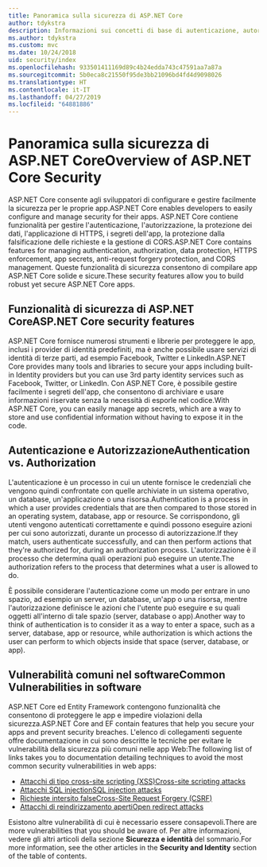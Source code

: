 ```yaml
---
title: Panoramica sulla sicurezza di ASP.NET Core
author: tdykstra
description: Informazioni sui concetti di base di autenticazione, autorizzazione e sicurezza in ASP.NET Core.
ms.author: tdykstra
ms.custom: mvc
ms.date: 10/24/2018
uid: security/index
ms.openlocfilehash: 933501411169d89c4b24edda743c47591aa7a87a
ms.sourcegitcommit: 5b0eca8c21550f95de3bb21096bd4fd4d9098026
ms.translationtype: HT
ms.contentlocale: it-IT
ms.lasthandoff: 04/27/2019
ms.locfileid: "64881886"
---
```

# <a name="overview-of-aspnet-core-security"></a><span data-ttu-id="66c21-103">Panoramica sulla sicurezza di ASP.NET Core</span><span class="sxs-lookup"><span data-stu-id="66c21-103">Overview of ASP.NET Core Security</span></span>

<span data-ttu-id="66c21-104">ASP.NET Core consente agli sviluppatori di configurare e gestire facilmente la sicurezza per le proprie app.</span><span class="sxs-lookup"><span data-stu-id="66c21-104">ASP.NET Core enables developers to easily configure and manage security for their apps.</span></span> <span data-ttu-id="66c21-105">ASP.NET Core contiene funzionalità per gestire l'autenticazione, l'autorizzazione, la protezione dei dati, l'applicazione di HTTPS, i segreti dell'app, la protezione dalla falsificazione delle richieste e la gestione di CORS.</span><span class="sxs-lookup"><span data-stu-id="66c21-105">ASP.NET Core contains features for managing authentication, authorization, data protection, HTTPS enforcement, app secrets, anti-request forgery protection, and CORS management.</span></span> <span data-ttu-id="66c21-106">Queste funzionalità di sicurezza consentono di compilare app ASP.NET Core solide e sicure.</span><span class="sxs-lookup"><span data-stu-id="66c21-106">These security features allow you to build robust yet secure ASP.NET Core apps.</span></span>

## <a name="aspnet-core-security-features"></a><span data-ttu-id="66c21-107">Funzionalità di sicurezza di ASP.NET Core</span><span class="sxs-lookup"><span data-stu-id="66c21-107">ASP.NET Core security features</span></span>

<span data-ttu-id="66c21-108">ASP.NET Core fornisce numerosi strumenti e librerie per proteggere le app, inclusi i provider di identità predefiniti, ma è anche possibile usare servizi di identità di terze parti, ad esempio Facebook, Twitter e LinkedIn.</span><span class="sxs-lookup"><span data-stu-id="66c21-108">ASP.NET Core provides many tools and libraries to secure your apps including built-in Identity providers but you can use 3rd party identity services such as Facebook, Twitter, or LinkedIn.</span></span> <span data-ttu-id="66c21-109">Con ASP.NET Core, è possibile gestire facilmente i segreti dell'app, che consentono di archiviare e usare informazioni riservate senza la necessità di esporle nel codice.</span><span class="sxs-lookup"><span data-stu-id="66c21-109">With ASP.NET Core, you can easily manage app secrets, which are a way to store and use confidential information without having to expose it in the code.</span></span>

## <a name="authentication-vs-authorization"></a><span data-ttu-id="66c21-110">Autenticazione e Autorizzazione</span><span class="sxs-lookup"><span data-stu-id="66c21-110">Authentication vs. Authorization</span></span>

<span data-ttu-id="66c21-111">L'autenticazione è un processo in cui un utente fornisce le credenziali che vengono quindi confrontate con quelle archiviate in un sistema operativo, un database, un'applicazione o una risorsa.</span><span class="sxs-lookup"><span data-stu-id="66c21-111">Authentication is a process in which a user provides credentials that are then compared to those stored in an operating system, database, app or resource.</span></span> <span data-ttu-id="66c21-112">Se corrispondono, gli utenti vengono autenticati correttamente e quindi possono eseguire azioni per cui sono autorizzati, durante un processo di autorizzazione.</span><span class="sxs-lookup"><span data-stu-id="66c21-112">If they match, users authenticate successfully, and can then perform actions that they're authorized for, during an authorization process.</span></span> <span data-ttu-id="66c21-113">L'autorizzazione è il processo che determina quali operazioni può eseguire un utente.</span><span class="sxs-lookup"><span data-stu-id="66c21-113">The authorization refers to the process that determines what a user is allowed to do.</span></span>

<span data-ttu-id="66c21-114">È possibile considerare l'autenticazione come un modo per entrare in uno spazio, ad esempio un server, un database, un'app o una risorsa, mentre l'autorizzazione definisce le azioni che l'utente può eseguire e su quali oggetti all'interno di tale spazio (server, database o app).</span><span class="sxs-lookup"><span data-stu-id="66c21-114">Another way to think of authentication is to consider it as a way to enter a space, such as a server, database, app or resource, while authorization is which actions the user can perform to which objects inside that space (server, database, or app).</span></span>

## <a name="common-vulnerabilities-in-software"></a><span data-ttu-id="66c21-115">Vulnerabilità comuni nel software</span><span class="sxs-lookup"><span data-stu-id="66c21-115">Common Vulnerabilities in software</span></span>

<span data-ttu-id="66c21-116">ASP.NET Core ed Entity Framework contengono funzionalità che consentono di proteggere le app e impedire violazioni della sicurezza.</span><span class="sxs-lookup"><span data-stu-id="66c21-116">ASP.NET Core and EF contain features that help you secure your apps and prevent security breaches.</span></span> <span data-ttu-id="66c21-117">L'elenco di collegamenti seguente offre documentazione in cui sono descritte le tecniche per evitare le vulnerabilità della sicurezza più comuni nelle app Web:</span><span class="sxs-lookup"><span data-stu-id="66c21-117">The following list of links takes you to documentation detailing techniques to avoid the most common security vulnerabilities in web apps:</span></span>

* [<span data-ttu-id="66c21-118">Attacchi di tipo cross-site scripting (XSS)</span><span class="sxs-lookup"><span data-stu-id="66c21-118">Cross-site scripting attacks</span></span>](xref:security/cross-site-scripting)
* [<span data-ttu-id="66c21-119">Attacchi SQL injection</span><span class="sxs-lookup"><span data-stu-id="66c21-119">SQL injection attacks</span></span>](/ef/core/querying/raw-sql)
* [<span data-ttu-id="66c21-120">Richieste intersito false</span><span class="sxs-lookup"><span data-stu-id="66c21-120">Cross-Site Request Forgery (CSRF)</span></span>](xref:security/anti-request-forgery)
* [<span data-ttu-id="66c21-121">Attacchi di reindirizzamento aperti</span><span class="sxs-lookup"><span data-stu-id="66c21-121">Open redirect attacks</span></span>](xref:security/preventing-open-redirects)

<span data-ttu-id="66c21-122">Esistono altre vulnerabilità di cui è necessario essere consapevoli.</span><span class="sxs-lookup"><span data-stu-id="66c21-122">There are more vulnerabilities that you should be aware of.</span></span> <span data-ttu-id="66c21-123">Per altre informazioni, vedere gli altri articoli della sezione **Sicurezza e identità** del sommario.</span><span class="sxs-lookup"><span data-stu-id="66c21-123">For more information, see the other articles in the **Security and Identity** section of the table of contents.</span></span>
